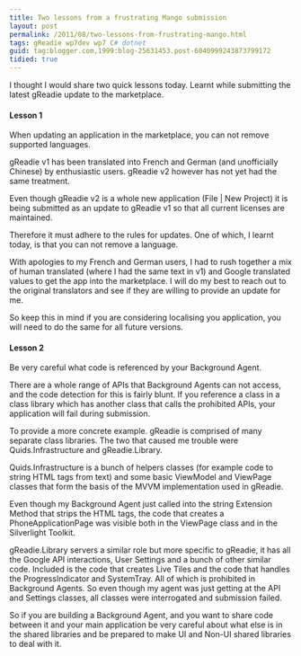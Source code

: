 ```yaml
---
title: Two lessons from a frustrating Mango submission
layout: post
permalink: /2011/08/two-lessons-from-frustrating-mango.html
tags: gReadie wp7dev wp7 C# dotnet
guid: tag:blogger.com,1999:blog-25631453.post-6040999243873799172
tidied: true
---
```



I thought I would share two quick lessons today. Learnt while submitting the latest gReadie update to the marketplace.  
  
#### Lesson 1
  
When updating an application in the marketplace, you can not remove supported languages.   
  
gReadie v1 has been translated into French and German (and unofficially Chinese) by enthusiastic users. gReadie v2 however has not yet had the same treatment.  
  
Even though gReadie v2 is a whole new application (File | New Project) it is being submitted as an update to gReadie v1 so that all current licenses are maintained.  
  
Therefore it must adhere to the rules for updates. One of which, I learnt today, is that you can not remove a language.  
  
With apologies to my French and German users, I had to rush together a mix of human translated (where I had the same text in v1) and Google translated values to get the app into the marketplace. I will do my best to reach out to the original translators and see if they are willing to provide an update for me.  
  
So keep this in mind if you are considering localising you application, you will need to do the same for all future versions.  
  
#### Lesson 2
  
Be very careful what code is referenced by your Background Agent.  
  
There are a whole range of APIs that Background Agents can not access, and the code detection for this is fairly blunt. If you reference a class in a class library which has another class that calls the prohibited APIs, your application will fail during submission.  
  
To provide a more concrete example. gReadie is comprised of many separate class libraries. The two that caused me trouble were Quids.Infrastructure and gReadie.Library.  
  
Quids.Infrastructure is a bunch of helpers classes (for example code to string HTML tags from text) and some basic ViewModel and ViewPage classes that form the basis of the MVVM implementation used in gReadie.  
  
Even though my Background Agent just called into the string Extension Method that strips the HTML tags, the code that creates a PhoneApplicationPage was visible both in the ViewPage class and in the Silverlight Toolkit.  
  
gReadie.Library servers a similar role but more specific to gReadie, it has all the Google API interactions, User Settings and a bunch of other similar code. Included is the code that creates Live Tiles and the code that handles the ProgressIndicator and SystemTray. All of which is prohibited in Background Agents. So even though my agent was just getting at the API and Settings classes, all classes were interrogated and submission failed.  
  
So if you are building a Background Agent, and you want to share code between it and your main application be very careful about what else is in the shared libraries and be prepared to make UI and Non-UI shared libraries to deal with it.  
  

